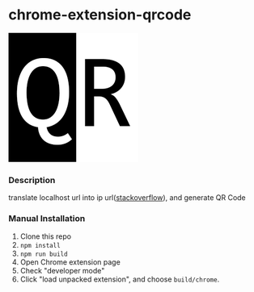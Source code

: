 # chrome-extension-qrcode
![icon](./src/logo.png)

### Description

translate localhost url into ip url([stackoverflow](http://stackoverflow.com/questions/18572365/get-local-ip-of-a-device-in-chrome-extension)), and generate QR Code

### Manual Installation

1. Clone this repo
2. `npm install`
3. `npm run build`
4. Open Chrome extension page
5. Check "developer mode"
6. Click "load unpacked extension", and choose `build/chrome`.